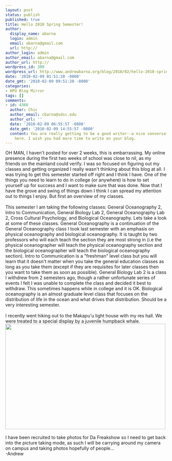 ```yaml
---
layout: post
status: publish
published: true
title: Hello 2010 Spring Semester!
author:
  display_name: abarna
  login: admin
  email: abarna@gmail.com
  url: http://
author_login: admin
author_email: abarna@gmail.com
author_url: http://
wordpress_id: 309
wordpress_url: http://www.andrewbarna.org/blog/2010/02/hello-2010-spring-semester/
date: '2010-02-09 01:51:20 -0800'
date_gmt: '2010-02-09 09:51:20 -0800'
categories:
- HPU Blog Mirror
tags: []
comments:
- id: 4366
  author: Chic
  author_email: cbarna@sdsc.edu
  author_url: ''
  date: '2010-02-09 06:55:57 -0800'
  date_gmt: '2010-02-09 14:55:57 -0800'
  content: You are really getting to be a good writer--a nice conversational entry
    here. I wish you had more time to write on your blog.
---
```

<p>OH MAN, I haven't posted for over 2 weeks, this is embarrassing. My online presence during the first two weeks of school was close to nil, as my friends on the mainland could verify. I was so focused on figuring out my classes and getting organized I really wasn't thinking about this blog at all. I was trying to get this semester started off right and I think I have. One of the things you need to learn to do in college (or anywhere) is how to set yourself up for success and I want to make sure that was done. Now that I have the grove and swing of things down I think I can spread my attention out to things I enjoy. But first an overview of my classes.<br &#47;><br &#47;>This semester I am taking the following classes: General Oceanography 2, Intro to Communication, General Biology Lab 2, General Oceanography Lab 2, Cross Cultural Psychology, and Biological Oceanography. Lets take a look at some of these classes. General Oceanography is a continuation of the General Oceanography class I took last semester with an emphasis on physical oceanography and biological oceanography. It is taught by two professors who will each teach the section they are most strong in (i.e the physical oceanographer will teach the physical oceanography section and the biological oceanographer will teach the biological oceanography section). Intro to Communication is a "freshman" level class but you will learn that it doesn't matter when you take the general education classes as long as you take them (except if they are requisites for later classes then you want to take them as soon as possible). General Biology Lab 2 is a class I withdrew from 2 semesters ago, though a rather unfortunate series of events I felt I was unable to complete the class and decided it best to withdraw. This sometimes happens while in college and it is OK. Biological oceanography is an almost graduate level class that focuses on the distribution of life in the ocean and what drives that distribution. Should be a very interesting semester.<br &#47;><br &#47;>I recently went hiking out to the Makapu'u light house with my res hall. We were treated to a special display by a juvenile humpback whale.<br &#47;><img src="http:&#47;&#47;andrewbarna.org&#47;photos&#47;gallery3&#47;var&#47;resizes&#47;2010_Makapuu&#47;DSC_0238.jpg" height="330px" width="500px"&#47;><br &#47;><br &#47;>I have been recruited to take photos for Da Freakshow so I need to get back into the picture taking mode, as such I will be carrying around my camera on campus and taking photos hopefully of people...<br &#47;>-Andrew</p>

